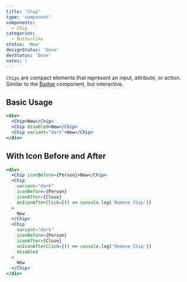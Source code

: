 ```yaml
---
title: 'Chip'
type: 'component'
components:
  - Chip
categories:
  - Buttonlike
status: 'New'
designStatus: 'Done'
devStatus: 'Done'
notes: |
---
```


`Chips` are compact elements that represent an input, attribute, or action. Similar to the [Badge](/components/badge) component, but interactive.

## Basic Usage

```jsx live
<div>
  <Chip>New</Chip>
  <Chip disabled>New</Chip>
  <Chip variant="dark">New</Chip>
</div>
```

## With Icon Before and After

```jsx live
<div>
  <Chip iconBefore={Person}>New</Chip>
  <Chip
    variant="dark"
    iconBefore={Person}
    iconAfter={Close}
    onIconAfterClick={() => console.log('Remove Chip')}
  >
    New
  </Chip>
  <Chip
    variant="dark"
    iconBefore={Person}
    iconAfter={Close}
    onIconAfterClick={() => console.log('Remove Chip')}
    disabled
  >
    New
  </Chip>
</div>
```
